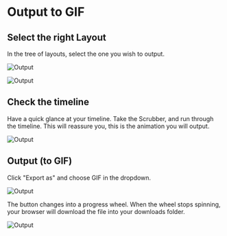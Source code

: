 # Output to GIF

## Select the right Layout

In the tree of layouts, select the one you wish to output.

![Output](https://chilipublishdocs.imgix.net/GraFx_studio/how_to/output_1.png)

![Output](https://chilipublishdocs.imgix.net/GraFx_studio/how_to/output_2.png)

## Check the timeline

Have a quick glance at your timeline. Take the Scrubber, and run through the timeline. This will reassure you, this is the animation you will output.

![Output](https://chilipublishdocs.imgix.net/GraFx_studio/how_to/output_3.gif)

## Output (to GIF)

Click "Export as" and choose GIF in the dropdown.

![Output](https://chilipublishdocs.imgix.net/GraFx_studio/how_to/output_4.png)

The button changes into a progress wheel. When the wheel stops spinning, your browser will download the file into your downloads folder.

![Output](https://chilipublishdocs.imgix.net/GraFx_studio/how_to/output_5.png)